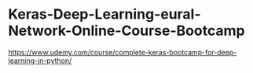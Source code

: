 # Keras-Deep-Learning-eural-Network-Online-Course-Bootcamp
https://www.udemy.com/course/complete-keras-bootcamp-for-deep-learning-in-python/
